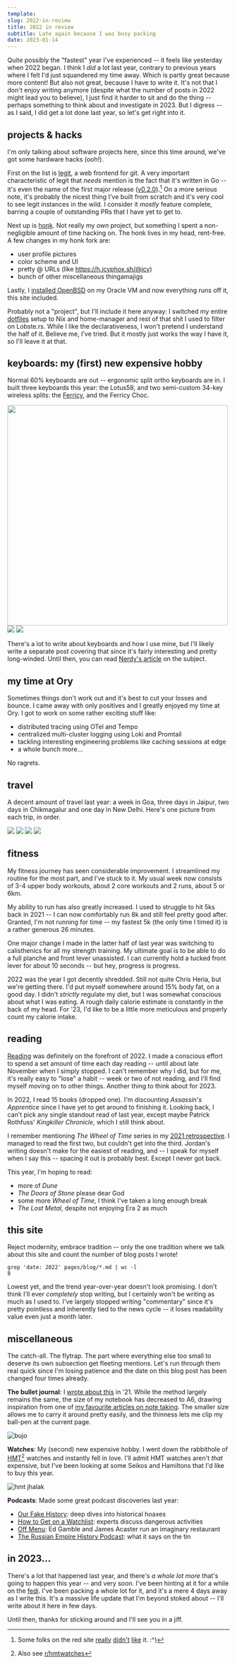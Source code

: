 ```yaml
---
template:
slug: 2022-in-review
title: 2022 in review
subtitle: Late again because I was busy packing
date: 2023-01-14
---
```


Quite possibly the "fastest" year I've experienced -- it feels like
yesterday when 2022 began. I think I *did* a lot last year, contrary to
previous years where I felt I'd just squandered my time away. Which is
partly great because more content! But also not great, because I have to
write it. It's not that I don't enjoy writing anymore (despite what the
number of posts in 2022 might lead you to believe), I just find it
harder to sit and do the thing -- perhaps something to think about and
investigate in 2023. But I digress -- as I said, I did get a lot done
last year, so let's get right into it.

## projects & hacks

I'm only talking about software projects here, since this time around,
we've got some hardware hacks (ooh!).

First on the list is [legit](https://git.icyphox.sh/legit), a web
frontend for git. A very important characteristic of legit that *needs*
mention is the fact that it's written in Go -- it's even the name of the
first major release ([v0.2.0](https://git.icyphox.sh/legit/refs)).[^1]
On a more serious note, it's probably the nicest thing I've built from
scratch and it's very cool to see legit instances in the wild. I
consider it *mostly* feature complete, barring a couple of outstanding
PRs that I have yet to get to.

[^1]: Some folks on the red site
    [really](https://lobste.rs/s/trcln1/legit_web_frontend_for_git#c_ybjpfm)
    [didn't](https://lobste.rs/s/trcln1/legit_web_frontend_for_git#c_hgnuco)
    [like](https://lobste.rs/s/trcln1/legit_web_frontend_for_git#c_t4tl4w) it. :^)

Next up is [honk](https://git.icyphox.sh/honk). Not really my *own*
project, but something I spent a non-negligible amount of time hacking
on. The honk lives in my head, rent-free. A few changes in my honk fork
are:

- user profile pictures
- color scheme and UI
- pretty @ URLs (like https://h.icyphox.sh/@icy)
- bunch of other miscellaneous thingamajigs

Lastly, I [installed OpenBSD](/blog/openbsd-oci/) on my Oracle VM and
now everything runs off it, this site included.

Probably not a "project", but I'll include it here anyway: I switched my
entire [dotfiles](https://git.icyphox.sh/dotfiles) setup to Nix and
home-manager and rest of that shit I used to filter on Lobste.rs. While
I like the declarativeness, I won't pretend I understand the half of it.
Believe me, I've tried. But it mostly just works the way I have it, so
I'll leave it at that.

## keyboards: my (first) new expensive hobby

Normal 60% keyboards are out -- ergonomic split ortho keyboards are in.
I built three keyboards this year: the Lotus58, and two semi-custom
34-key wireless splits: the
[Ferricy](https://github.com/icyphox/ferricy), and the Ferricy Choc.

<div class="row">
<img src="https://cdn.icyphox.sh/F9YxI.jpeg" style="width: 500px"/>
<img src="https://cdn.icyphox.sh/rgVrx.jpeg" />
<img src="https://cdn.icyphox.sh/LUqg9.jpeg" />
</div>

There's a lot to write about keyboards and how I use mine, but I'll
likely write a separate post covering that since it's fairly
interesting and pretty long-winded. Until then, you can read [Nerdy's
article](https://peppe.rs/posts/programming_on_34_keys/) on the
subject.

## my time at Ory

Sometimes things don't work out and it's best to cut your losses and
bounce. I came away with only positives and I greatly enjoyed my time at
Ory. I got to work on some rather exciting stuff like:

- distributed tracing using OTel and Tempo
- centralized multi-cluster logging using Loki and Promtail
- tackling interesting engineering problems like caching sessions at
  edge
- a whole bunch more...

No ragrets.

## travel

A decent amount of travel last year: a week in Goa, three days in
Jaipur, two days in Chikmagalur and one day in New Delhi. Here's one
picture from each trip, in order.

<div class="row">
<img src="https://cdn.icyphox.sh/6CuTI.jpeg" />
<img src="https://cdn.icyphox.sh/96xo7.jpeg" />
<img src="https://cdn.icyphox.sh/xc9ty.jpeg" />
<img src="https://cdn.icyphox.sh/jxhk0.jpeg" />
</div>

## fitness

My fitness journey has seen considerable improvement. I streamlined my
routine for the most part, and I've stuck to it. My usual week now
consists of 3-4 upper body workouts, about 2 core workouts and 2 runs,
about 5 or 6km.

My ability to run has also greatly increased. I used to struggle to hit
5ks back in 2021 -- I can now comfortably run 8k and still feel pretty
good after. Granted, I'm not running for time -- my fastest 5k (the only
time I timed it) is a rather generous 26 minutes.

One major change I made in the latter half of last year was switching to
calisthenics for all my strength training. My ultimate goal is to be
able to do a full planche and front lever unassisted. I can currently
hold a tucked front lever for about 10 seconds -- but hey, progress is
progress.

2022 was the year I got decently shredded. Still not quite Chris Heria,
but we're getting there. I'd put myself somewhere around 15% body fat,
on a good day. I didn't *strictly* regulate my diet, but I was somewhat
conscious about what I was eating. A rough daily calorie estimate is
constantly in the back of my head. For '23, I'd like to be a little more
meticulous and properly count my calorie intake.

## reading

[Reading](/reading) was definitely on the forefront of 2022. I made a
conscious effort to spend a set amount of time each day reading -- until
about late November when I simply stopped. I can't remember why I did,
but for me, it's really easy to "lose" a habit -- week or two of not
reading, and I'll find myself moving on to other things. Another thing
to think about for 2023.

In 2022, I read 15 books (dropped one). I'm discounting *Assassin's
Apprentice* since I have yet to get around to finishing it. Looking
back, I can't pick any single standout read of last year, except maybe
Patrick Rothfuss' *Kingkiller Chronicle*, which I still think about.

I remember mentioning *The Wheel of Time* series in my [2021
retrospective](/blog/2021-in-review). I managed to read the first two,
but couldn't get into the third. Jordan's writing doesn't make for the
easiest of reading, and -- I speak for myself when I say this -- spacing
it out is probably best. Except I never got back.

This year, I'm hoping to read:

- more of *Dune*
- *The Doors of Stone* please dear God
- some more *Wheel of Time*, I think I've taken a long enough break
- *The Lost Metal*, despite not enjoying Era 2 as much

## this site

Reject modernity, embrace tradition -- only the one tradition where we
talk about this site and count the number of blog posts I wrote!

```
grep 'date: 2022' pages/blog/*.md | wc -l
8
```

Lowest yet, and the trend year-over-year doesn't look promising. I don't
think I'll ever *completely* stop writing, but I certainly won't be
writing as much as I used to. I've largely stopped writing "commentary"
since it's pretty pointless and inherently tied to the news cycle --
it loses readability value even just a month later.

## miscellaneous

The catch-all. The flytrap. The part where everything else too small to
deserve its own subsection get fleeting mentions. Let's run through them
real quick since I'm losing patience and the date on this blog post has
been changed four times already.

**The bullet journal**: I [wrote about this](/blog/bujo) in '21. While
the method largely remains the same, the size of my notebook has
decreased to A6, drawing inspiration from one of [my favourite articles
on note taking](https://ratfactor.com/notes). The smaller size allows me
to carry it around pretty easily, and the thinness lets me clip my
ball-pen at the current page.

![bujo](https://cdn.icyphox.sh/WtFWq.jpeg)

**Watches**: My (second) new expensive hobby. I went down the rabbithole
of [HMT](https://en.wikipedia.org/wiki/HMT_Limited)[^2] watches and
instantly fell in love. I'll admit HMT watches aren't *that* expensive,
but I've been looking at some Seikos and Hamiltons that I'd like to buy
this year.

![hmt jhalak](https://cdn.icyphox.sh/X17~Q.webp)

[^2]: Also see [r/hmtwatches](https://old.reddit.com/r/hmtwatches)

**Podcasts**: Made some great podcast discoveries last year:
- [Our Fake History](https://ourfakehistory.com/): deep dives into
  historical hoaxes
- [How to Get on a
  Watchlist](https://encyclopediageopolitica.com/how-to-get-on-a-watchlist/):
  experts discuss dangerous activities
- [Off Menu](https://www.offmenupodcast.co.uk/): Ed Gamble and James
  Acaster run an imaginary restaurant
- [The Russian Empire History
  Podcast](https://therussianempirehistorypodcast.com/): what it says on
  the tin

## in 2023...

There's a lot that happened last year, and there's *a whole lot more*
that's going to happen this year -- and very soon. I've been hinting at
it for a while on the [fedi](https://h.icyphox.sh/@icy). I've been
packing a whole lot for it, and it's a mere 4 days away as I write this.
It's a massive life update that I'm beyond stoked about -- I'll write
about it here in few days.

Until then, thanks for sticking around and I'll see you in a jiff.
